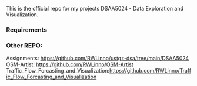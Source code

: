 This is the official repo for my projects DSAA5024 - Data Exploration and Visualization.

### Requirements


### Other REPO:
Assignments: https://github.com/RWLinno/ustgz-dsa/tree/main/DSAA5024
OSM-Artist: https://github.com/RWLinno/OSM-Artist
Traffic_Flow_Forcasting_and_Visualization:https://github.com/RWLinno/Traffic_Flow_Forcasting_and_Visualization